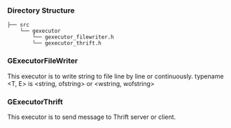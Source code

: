 ### Directory Structure
```
├── src
    └── gexecutor
        └── gexecutor_filewriter.h
        └── gexecutor_thrift.h
```

### GExecutorFileWriter
This executor is to write string to file line by line or continuously.
typename <T, E> is <string, ofstring> or <wstring, wofstring>

### GExecutorThrift
This executor is to send message to Thrift server or client.
